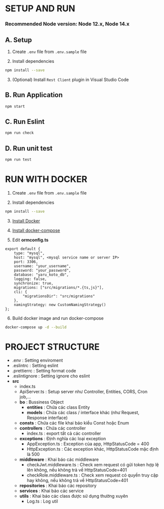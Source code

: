 # SETUP AND RUN

### Recommended Node version: Node 12.x, Node 14.x

## A. Setup

1. Create `.env` file from `.env.sample` file

2. Install dependencies

```bash
npm install --save
```

3. (Optional) Install `Rest Client` plugin in Visual Studio Code

## B. Run Application

```bash
npm start
```

## C. Run Eslint

```bash
npm run check
```

## D. Run unit test

```bash
npm run test
```

# RUN WITH DOCKER

1. Create `.env` file from `.env.sample` file

2. Install dependencies

```bash
npm install --save
```

3. [Install Docker](https://docs.docker.com/engine/install/ubuntu/)

4. [Install docker-compose](https://docs.docker.com/compose/install/)

5. Edit **ormconfig.ts**

```
export default {
    type: "mysql",
    host: "mysql", <mysql service name or server IP>
    port: 3306,
    username: "your_username",
    password: "your_password",
    database: "yaru_koto_db",
    logging: false,
    synchronize: true,
    migrations: ["src/migrations/*.{ts,js}"],
    cli: {
        "migrationsDir": "src/migrations"
    },
    namingStrategy: new CustomNamingStrategy()
};
```

6. Build docker image and run docker-compose

```bash
docker-compose up -d --build
```

# PROJECT STRUCTURE

- .env : Setting enviroment
- .eslintrc : Setting eslint
- .prettierrc : Setting format code
- .eslintignore : Setting ignore cho eslint
- **src**
  - index.ts
  - ApiServer.ts : Setup server như Controller, Entities, CORS, Cron job,...
  - **bo** : Bussiness Object
    - **entities** : Chứa các class Entity
    - **models** : Chứa các class / interface khác (như Request, Response interface)
  - **consts** : Chứa các file khai báo kiểu Const hoặc Enum
  - **controllers** : Chứa các controller
    - index.ts : export tất cả các controller
  - **exceptions** : Định nghĩa các loại exception
    - AppException.ts : Exception của app, HttpStatusCode = 400
    - HttpException.ts : Các exception khác, HttpStatusCode mặc định là 500
  - **middleware** : Khai báo các middleware
    - checkJwt.middleware.ts : Check xem request có gửi token hợp lệ lên không, nếu không trả về HttpStatusCode=401
    - checkRole.middleware.ts : Check xem request có quyền truy cập hay không, nếu không trả về HttpStatusCode=401
  - **repositories** : Khai báo các repository
  - **services** : Khai báo các service
  - **utils** : Khai báo các class được sử dụng thường xuyên
    - Log.ts : Log util

